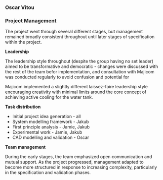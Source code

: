 ### Oscar Vitou ###

### Project Management ###

The project went through several different stages, but management remained broadly consistent throughout until later stages of specification within the project.

**Leadership**

The leadership style throughout (despite the group having no set leader) aimed to be transformative and democratic - changes were discussed with the rest of the team befor implementation, and consultation with Majicom was conducted regularly to avoid confusion and potential for 

Majicom implemented a slightly different laissez-faire leadership style encouraging creativity with minimal limits around the core concept of achieving active cooling for the water tank.

**Task distribution**

- Initial project idea generation - all
- System modelling framework - Jakub
- First principle analysis - Jamie, Jakub
- Experimental work - Jamie, Jakub
- CAD modelling and validation - Oscar

**Team management**

During the early stages, the team emphasized open communication and mutual support. As the project progressed, management adapted to become more structured in response to increasing complexity, particularly in the specification and validation phases.
